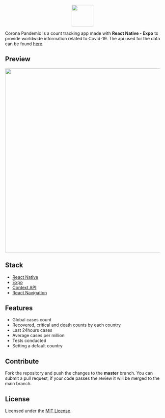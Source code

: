 <p align="center">
  <img src="https://raw.githubusercontent.com/naeemqaswar/CoronaPandemic/master/assets/logo.png" height=70/>
</p>


Corona Pandemic is a count tracking app made with **React Native - Expo** to provide worldwide information related to Covid-19. The api used for the data can be found [here](https://corona.lmao.ninja/docs/). <!-- **The release apk is available under the release tags. It's also available on this drive link - [Corona Pandemic APK](#)** -->

## Preview

<div align="center">
<!-- ### Add Demo Gif here... -->
<!-- ### Wrap screenshots with black border around or elevation -->
<!-- <img src="https://raw.githubusercontent.com/naeemqaswar/CoronaPandemic/master/demo/screens/1-splash.jpg" width="260" height="538"/>&nbsp;&nbsp; -->
<!-- <img src="https://raw.githubusercontent.com/naeemqaswar/CoronaPandemic/master/demo/screens/2-home.jpg" width="260" height="538"/>&nbsp;&nbsp;&nbsp;&nbsp; -->
<!-- <img src="https://raw.githubusercontent.com/naeemqaswar/CoronaPandemic/master/demo/screens/3-change-region.jpg" width="260" height="538"/> -->
  
<img src="https://raw.githubusercontent.com/naeemqaswar/CoronaPandemic/master/demo/screens/app-screens.jpg" height="600"/>
</div>

## Stack

  - [React Native](https://reactnative.dev/)
  - [Expo](https://expo.io/)
  - [Context API](https://reactjs.org/docs/context.html)
  - [React Navigation](https://reactnavigation.org/)

## Features

  - Global cases count
  - Recovered, critical and death counts by each country
  - Last 24hours cases
  - Average cases per million
  - Tests conducted
  - Setting a default country

## Contribute

Fork the repository and push the changes to the **master** branch. You can submit a pull request, if your code passes the review it will be merged to the main branch.

## License

Licensed under the [MIT License](./LICENSE).
